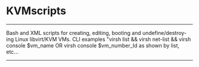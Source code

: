 # KVMscripts

---

Bash and XML scripts for creating, editing, booting and undefine/destroy-ing Linux libvirt/KVM VMs.
CLI examples "virsh list && virsh net-list && virsh console $vm_name OR virsh console $vm_number_Id as shown by list, etc...

---
